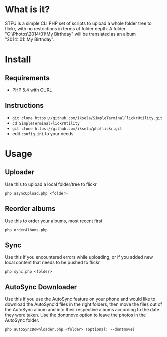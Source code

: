 # What is it?
STFU is a simple CLI PHP set of scripts to upload a whole folder tree to flickr, with no restrictions in terms of folder depth.
A folder "C:\Photos\2014\01\My Birthday" will be translated as an album "2014::01::My Birthday".

# Install

## Requirements
* PHP 5.4 with CURL

## Instructions
* `git clone https://github.com/iksela/SimpleTerminalFlickrUtility.git`
* `cd SimpleTerminalFlickrUtility`
* `git clone https://github.com/iksela/phpflickr.git`
* edit `config.ini` to your needs

# Usage

## Uploader
Use this to upload a local folder/tree to flickr

`php asyncUpload.php <folder>`

## Reorder albums
Use this to order your albums, most recent first

`php orderAlbums.php`

## Sync
Use this if you encountered errors while uploading, or if you added new local content that needs to be pushed to flickr

`php sync.php <folder>`

## AutoSync Downloader
Use this if you use the AutoSync feature on your phone and would like to download the AutoSync'd files in the right folders, then move the files out of the AutoSync album and into their respective albums according to the date they were taken.
Use the dontmove option to leave the photos in the AutoSync folder.

`php autoSyncDownloader.php <folder> (optional: --dontmove)`
